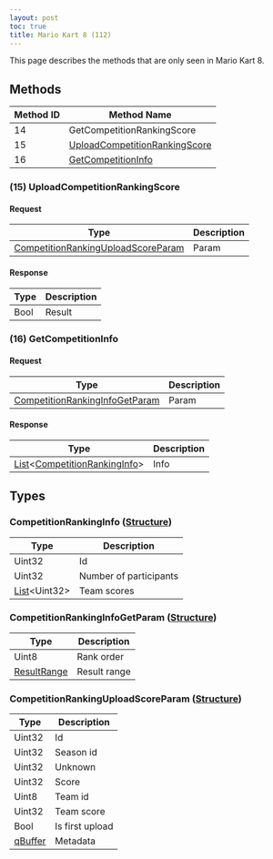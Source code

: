 ```yaml
---
layout: post
toc: true
title: Mario Kart 8 (112)
---
```


This page describes the methods that are only seen in Mario Kart 8.

## Methods

| Method ID | Method Name                                                        |
| --------- | ------------------------------------------------------------------ |
| 14        | GetCompetitionRankingScore                                         |
| 15        | [UploadCompetitionRankingScore](#15-uploadcompetitionrankingscore) |
| 16        | [GetCompetitionInfo](#16-getcompetitioninfo)                       |

### (15) UploadCompetitionRankingScore
#### Request

| Type                                 | Description |
| ------------------------------------ | ----------- |
| [CompetitionRankingUploadScoreParam] | Param       |

#### Response

| Type | Description |
| ---- | ----------- |
| Bool | Result      |

### (16) GetCompetitionInfo
#### Request

| Type                             | Description |
| -------------------------------- | ----------- |
| [CompetitionRankingInfoGetParam] | Param       |

#### Response

| Type                                   | Description |
| -------------------------------------- | ----------- |
| [List]&lt;[CompetitionRankingInfo]&gt; | Info        |

## Types
### CompetitionRankingInfo ([Structure])

| Type                 | Description            |
|----------------------|------------------------|
| Uint32               | Id                     |
| Uint32               | Number of participants |
| [List]&lt;Uint32&gt; | Team scores            |

### CompetitionRankingInfoGetParam ([Structure])

| Type          | Description  |
| ------------- | ------------ |
| Uint8         | Rank order   |
| [ResultRange] | Result range |

### CompetitionRankingUploadScoreParam ([Structure])

| Type      | Description     |
|-----------|-----------------|
| Uint32    | Id              |
| Uint32    | Season id       |
| Uint32    | Unknown         |
| Uint32    | Score           |
| Uint8     | Team id         |
| Uint32    | Team score      |
| Bool      | Is first upload |
| [qBuffer] | Metadata        |

[Result]: /docs/nex/types#result
[String]: /docs/nex/types#string
[Buffer]: /docs/nex/types#buffer
[qBuffer]: /docs/nex/types#qbuffer
[List]: /docs/nex/types#list
[Map]: /docs/nex/types#map
[DateTime]: /docs/nex/types#datetime
[Structure]: /docs/nex/types#structure
[Data]: /docs/nex/types#anydataholder
[ResultRange]: /docs/nex/types#resultrange-structure
[PID]: /docs/nex/types#pid

[CompetitionRankingInfo]: #competitionrankinginfo-structure
[CompetitionRankingInfoGetParam]: #competitionrankinginfogetparam-structure
[CompetitionRankingUploadScoreParam]: #competitionrankinguploadscoreparam-structure
